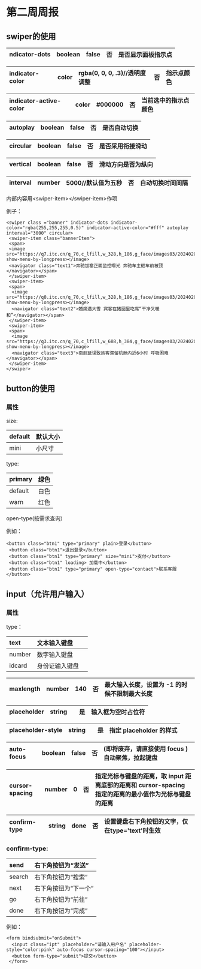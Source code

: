 # 第二周周报

## swiper的使用

| ndicator-dots | boolean | false | 否  | 是否显示面板指示点 |
| :------------ | :------ | :---- | :- | :-------- |

| indicator-color | color | rgba(0, 0, 0, .3)//透明度调整 | 否  | 指示点颜色 |
| :-------------- | :---- | :----------------------- | :- | :---- |

| indicator-active-color | color | #000000 | 否  | 当前选中的指示点颜色 |
| :--------------------- | :---- | :------ | :- | :--------- |

| autoplay | boolean | false | 否  | 是否自动切换 |
| :------- | :------ | :---- | :- | :----- |

| circular | boolean | false | 否  | 是否采用衔接滑动 |
| :------- | :------ | :---- | :- | :------- |

| vertical | boolean | false | 否  | 滑动方向是否为纵向 |
| :------- | :------ | :---- | :- | :-------- |

| interval | number | 5000//默认值为五秒 | 否  | 自动切换时间间隔 |
| :------- | :----- | :----------- | :- | :------- |

内部内容用\<swiper-item>\</swiper-item>作项

例子：

```wxml
<swiper class ="banner" indicator-dots indicator-color="rgba(255,255,255,0.5)" indicator-active-color="#fff" autoplay interval="3000" circular>
 <swiper-item class="bannerItem">
 <span>
 <image src="https://q7.itc.cn/q_70,c_lfill,w_328,h_186,g_face/images03/20240205/2f80f3eee4164dfebb2b7cce60f0bc1a.jpeg" show-menu-by-longpress></image>
 <navigator class="text1">奔驰加塞正面监控曝光 奔驰车主砸车前被顶</navigator></span>
 </swiper-item>
 <swiper-item>
 <span>
  <image src="https://q0.itc.cn/q_70,c_lfill,w_328,h_186,g_face/images03/20240205/6496c080f697416a88d68fb2b6cc2449.jpeg" show-menu-by-longpress></image>
  <navigator class="text2">婚席遇大雪 宾客在猪圈里吃席“干净又暖和”</navigator></span>
 </swiper-item>
 <swiper-item>
 <span>
  <image src="https://q3.itc.cn/q_70,c_lfill,w_688,h_384,g_face/images03/20240205/21ddfda223d4434c8d836e319da39211.jpeg" show-menu-by-longpress></image>
  <navigator class="text3">南航延误致旅客滞留机舱内近6小时 呼吸困难 </navigator></span>
 </swiper-item>
</swiper>
```

## button的使用

### 属性

size:

| default | 默认大小 |
| :------ | :--- |
| mini    | 小尺寸  |

type:

| primary | 绿色 |
| :------ | :- |
| default | 白色 |
| warn    | 红色 |

open-type(按需求查询）

例如：

```wxml
<button class="btn1" type="primary" plain>登录</button>
 <button class="btn1">退出登录</button>
 <button class="btn1" type="primary" size="mini">支付</button>
 <button class="btn1" loading> 加载中</button>
 <button class="btn1" type="primary" open-type="contact">联系客服</button>
```

## input（允许用户输入）

### 属性

type：

| text   | 文本输入键盘  |    |
| :----- | :------ | :- |
| number | 数字输入键盘  |    |
| idcard | 身份证输入键盘 |    |

| maxlength | number | 140 | 否  | 最大输入长度，设置为 -1 的时候不限制最大长度 |
| :-------- | :----- | :-- | :- | :----------------------- |

| placeholder | string |    | 是  | 输入框为空时占位符 |
| :---------- | :----- | :- | :- | :-------- |

| placeholder-style | string |    | 是  | 指定 placeholder 的样式 |
| :---------------- | :----- | :- | :- | :----------------- |

| auto-focus | boolean | false | 否  | (即将废弃，请直接使用 focus )自动聚焦，拉起键盘 |
| :--------- | :------ | :---- | :- | :--------------------------- |

| cursor-spacing | number | 0  | 否  | 指定光标与键盘的距离，取 input 距离底部的距离和 cursor-spacing 指定的距离的最小值作为光标与键盘的距离 |
| :------------- | :----- | :- | :- | :------------------------------------------------------------- |

| confirm-type | string | done | 否  | 设置键盘右下角按钮的文字，仅在type='text'时生效 |
| :----------- | :----- | :--- | :- | :---------------------------- |

### confirm-type:

| send   | 右下角按钮为“发送”  |
| :----- | :---------- |
| search | 右下角按钮为“搜索”  |
| next   | 右下角按钮为“下一个” |
| go     | 右下角按钮为“前往”  |
| done   | 右下角按钮为“完成”  |

例如：

```wxml
<form bindsubmit="onSubmit">
  <input class="ipt" placeholder="请输入用户名" placeholder-style="color:pink" auto-focus cursor-spacing="100"></input>
  <button form-type="submit">提交</button>
 </form>
```

